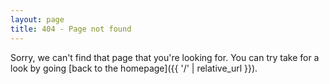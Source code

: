 ```yaml
---
layout: page
title: 404 - Page not found
---
```


Sorry, we can't find that page that you're looking for. You can try take for a look by going [back to the homepage]({{ '/' | relative_url }}).
